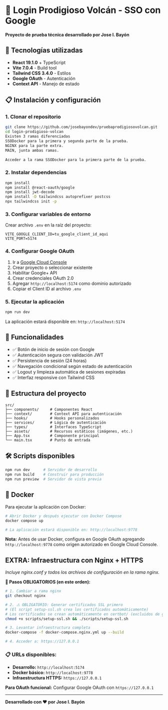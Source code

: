 # 🌋 Login Prodigioso Volcán - SSO con Google

**Proyecto de prueba técnica desarrollado por Jose I. Bayón**


## 🚀 Tecnologías utilizadas

- **React 19.1.0** + TypeScript
- **Vite 7.0.4** - Build tool
- **Tailwind CSS 3.4.0** - Estilos
- **Google OAuth** - Autenticación
- **Context API** - Manejo de estado

## 📋 Instalación y configuración

### 1. Clonar el repositorio
```bash
git clone https://github.com/josebayondev/pruebaprodigiosovolcan.git
cd login-prodigioso-volcan
Existen 3 ramas diferenciadas
SSODocker para la primera y segunda parte de la prueba.
NGINX para la parte extra.
MAIN, junta ambas ramas.
 
Acceder a la rama SSODocker para la primera parte de la prueba.
```

### 2. Instalar dependencias
```bash
npm install
npm install @react-oauth/google
npm install jwt-decode
npm install -D tailwindcss autoprefixer postcss
npx tailwindcss init -p
```

### 3. Configurar variables de entorno
Crear archivo `.env` en la raíz del proyecto:
```properties
VITE_GOOGLE_CLIENT_ID=tu_google_client_id_aqui
VITE_PORT=5174
```

### 4. Configurar Google OAuth
1. Ir a [Google Cloud Console](https://console.cloud.google.com/)
2. Crear proyecto o seleccionar existente
3. Habilitar Google+ API
4. Crear credenciales OAuth 2.0
5. Agregar `http://localhost:5174` como dominio autorizado
6. Copiar el Client ID al archivo `.env`

### 5. Ejecutar la aplicación
```bash
npm run dev
```

La aplicación estará disponible en: `http://localhost:5174`

## 🎯 Funcionalidades

- ✅ Botón de inicio de sesión con Google
- ✅ Autenticación segura con validación JWT
- ✅ Persistencia de sesión (24 horas)
- ✅ Navegación condicional según estado de autenticación
- ✅ Logout y limpieza automática de sesiones expiradas
- ✅ Interfaz responsive con Tailwind CSS

## 📁 Estructura del proyecto

```
src/
├── components/     # Componentes React
├── context/        # Context API para autenticación
├── hooks/          # Hooks personalizados
├── services/       # Lógica de autenticación
├── types/          # Interfaces TypeScript
├── assets/         # Recursos estáticos (imágenes, etc.)
├── App.tsx         # Componente principal
└── main.tsx        # Punto de entrada
```

## 🛠️ Scripts disponibles

```bash
npm run dev      # Servidor de desarrollo
npm run build    # Construir para producción
npm run preview  # Servidor de vista previa
```

## 🐳 Docker

Para ejecutar la aplicación con Docker:

```bash
# Abrir Docker y después ejecutar con Docker Compose
docker compose up

# La aplicación estará disponible en: http://localhost:9778
```

**Nota:** Antes de usar Docker, configura en Google OAuth agregando `http://localhost:9778` como origen autorizado en Google Cloud Console.

## EXTRA: Infraestructura con Nginx + HTTPS

*Incluye nginx.conf y todos los archivos de configuración en la rama nginx.*

**🚀 Pasos OBLIGATORIOS (en este orden):**

```bash
# 1. Cambiar a rama nginx
git checkout nginx

# 2. ⚠️ OBLIGATORIO: Generar certificados SSL primero
# (El script setup-ssl.sh crea los certificados automáticamente)
# Los certificados se crean automáticamente en certbot/ (excluidos de git)
chmod +x scripts/setup-ssl.sh && ./scripts/setup-ssl.sh

# 3. Levantar infraestructura completa
docker-compose -f docker-compose.nginx.yml up --build

# 4. Acceder a: https://127.0.0.1

```

### 📋 URLs disponibles:

- **Desarrollo:** `http://localhost:5174`
- **Docker básico:** `http://localhost:9778` 
- **Infraestructura HTTPS:** `https://127.0.0.1`

**Para OAuth funcional:** Configurar Google OAuth con `https://127.0.0.1`

---

**Desarrollado con ❤️ por Jose I. Bayón**